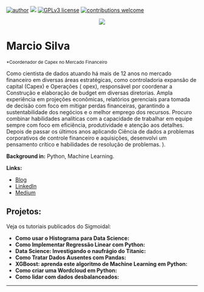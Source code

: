 [![author](https://img.shields.io/badge/author-carlosfab-red.svg)](https://www.linkedin.com/in/carlosfab) [![](https://img.shields.io/badge/python-3.7+-blue.svg)](https://www.python.org/downloads/release/python-365/) [![GPLv3 license](https://img.shields.io/badge/License-GPLv3-blue.svg)](http://perso.crans.org/besson/LICENSE.html) [![contributions welcome](https://img.shields.io/badge/contributions-welcome-brightgreen.svg?style=flat)](https://github.com/carlosfab/data_science/issues)

<p align="center">
  <img src="https://github.com/MarcioSilva34/Data_science/blob/master/C%C3%B3pia%20de%20Sem%20nome%20(1).png" >
</p>

# Marcio Silva
<sub>*Coordenador de Capex no Mercado Financeiro
</sub>

Como cientista de dados atuando há mais de 12 anos no mercado financeiro em diversas áreas estratégicas, como controladoria expansão de capital (Capex) e Operações ( opex), responsável por coordenar a Construção e elaboração de budget em diversas diretorias.
Ampla experiência em projeções econômicas, relatórios gerenciais para tomada de decisão com foco em mitigar perdas financeiras, garantindo a sustentabilidade dos negócios e o melhor emprego dos recursos.
Procuro combinar habilidades analíticas com a capacidade de trabalhar em equipe sempre com foco em eficiência, produtividade e atenção aos detalhes. Depois de passar os últimos anos aplicando Ciência de dados a problemas corporativos de controle financeiro e aquisições, desenvolvi um pensamento crítico e habilidades de resolução de problemas.
).

**Background in:** Python, Machine Learning.

**Links:**
* [Blog](http://.ai)
* [LinkedIn](https://www.linkedin.com/in/marcio-silva-a21938124/)
* [Medium](https://www.medium.com)


## Projetos:
Veja os tutoriais publicados do Sigmoidal:

* **Como usar o Histograma para Data Science:** 
* **Como Implementar Regressão Linear com Python:** 
* **Data Science: Investigando o naufrágio do Titanic:** 
* **Como Tratar Dados Ausentes com Pandas:** 
* **XGBoost: aprenda este algoritmo de Machine Learning em Python:** 
* **Como criar uma Wordcloud em Python:** 
* **Como lidar com dados desbalanceados:** 

---




